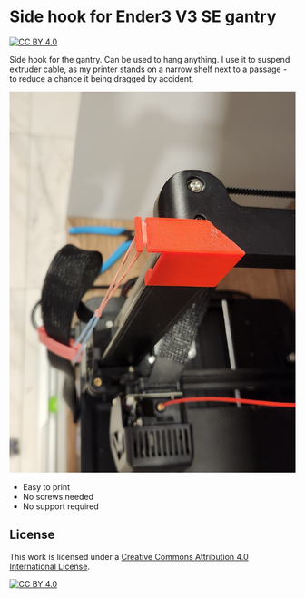# Side hook for Ender3 V3 SE gantry

[![CC BY 4.0][cc-by-shield]][cc-by]

Side hook for the gantry. Can be used to hang anything.
I use it to suspend extruder cable, as my printer stands
on a narrow shelf next to a passage - to reduce a chance it
being dragged by accident.

![Photo](./photo.jpg)

* Easy to print
* No screws needed
* No support required

## License

This work is licensed under a
[Creative Commons Attribution 4.0 International License][cc-by].

[![CC BY 4.0][cc-by-image]][cc-by]

[cc-by]: http://creativecommons.org/licenses/by/4.0/
[cc-by-image]: https://i.creativecommons.org/l/by/4.0/88x31.png
[cc-by-shield]: https://img.shields.io/badge/License-CC%20BY%204.0-lightgrey.svg
